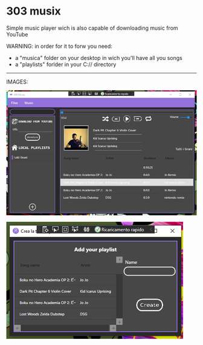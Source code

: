 # 303 musix
Simple music player wich is also capable of downloading music from YouTube

WARNING: in order for it to forw you need:
 - a "musica" folder on your desktop in wich you'll have all you songs 
 - a "playlists" forlder in your C:// directory 

--------------------------------------------------------------------------------------------------------------------------------------------------------------------------------

IMAGES:

![alt text](https://github.com/VR3ED/303-musix/blob/main/screenshots/Cattura.PNG?raw=true) 

![alt text](https://github.com/VR3ED/303-musix/blob/main/screenshots/Cattura2.PNG?raw=true)


